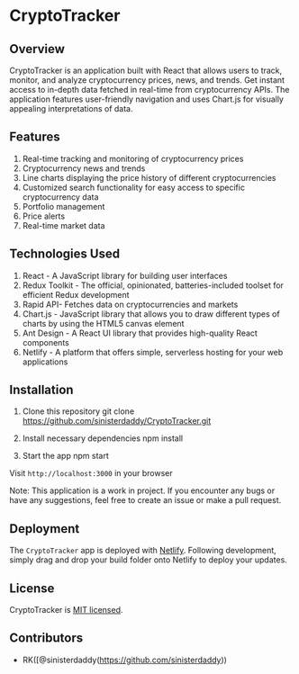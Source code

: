 # CryptoTracker

## Overview 

CryptoTracker is an application built with React that allows users to track, monitor, and analyze cryptocurrency prices, news, and trends. Get instant access to in-depth data fetched in real-time from cryptocurrency APIs. The application features user-friendly navigation and uses Chart.js for visually appealing interpretations of data. 

## Features 

1. Real-time tracking and monitoring of cryptocurrency prices
2. Cryptocurrency news and trends
3. Line charts displaying the price history of different cryptocurrencies
4. Customized search functionality for easy access to specific cryptocurrency data
5. Portfolio management 
6. Price alerts
7. Real-time market data

## Technologies Used 

1. React - A JavaScript library for building user interfaces
2. Redux Toolkit - The official, opinionated, batteries-included toolset for efficient Redux development
3. Rapid API- Fetches data on cryptocurrencies and markets
4. Chart.js - JavaScript library that allows you to draw different types of charts by using the HTML5 canvas element 
5. Ant Design - A React UI library that provides high-quality React components
6. Netlify - A platform that offers simple, serverless hosting for your web applications


## Installation 

1. Clone this repository
git clone https://github.com/sinisterdaddy/CryptoTracker.git


2. Install necessary dependencies
npm install


3. Start the app
npm start



Visit `http://localhost:3000` in your browser

Note: This application is a work in project. If you encounter any bugs or have any suggestions, feel free to create an issue or make a pull request.

## Deployment 

The `CryptoTracker` app is deployed with [Netlify](https://www.netlify.com/). Following development, simply drag and drop your build folder onto Netlify to deploy your updates.

## License
CryptoTracker is [MIT licensed](./LICENSE).

## Contributors
- RK([@sinisterdaddy(https://github.com/sinisterdaddy))
